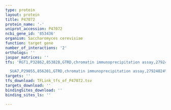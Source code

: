 ```yaml
---
type: protein
layout: protein
title: P47072
protein_name: '-'
uniprot_accession: P47072
ncbi_gene_id: '853436'
organism: Saccharomyces cerevisiae
function: target gene
number_of_interactions: '2'
orthologs: ''
jaspar_matrices: ''
tfs: 'RGT1,P32862,853828,GTRD,chromatin immunoprecipitation assay,27924024%5Buid%5D,No

  SUA7,P29055,856201,GTRD,chromatin immunoprecipitation assay,27924024%5Buid%5D,No'
targets: ''
tfs_download: TFLink_tfs_of_P47072.tsv
targets_download: ''
bindingSites_download: ''
binding_sites_ls: ''

---
```

